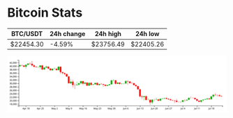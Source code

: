 # Bitcoin Stats

BTC/USDT|24h change|24h high|24h low|
|---|---|---|---|
|$22454.30|-4.59%|$23756.49|$22405.26|

<img src="./chart.svg">
